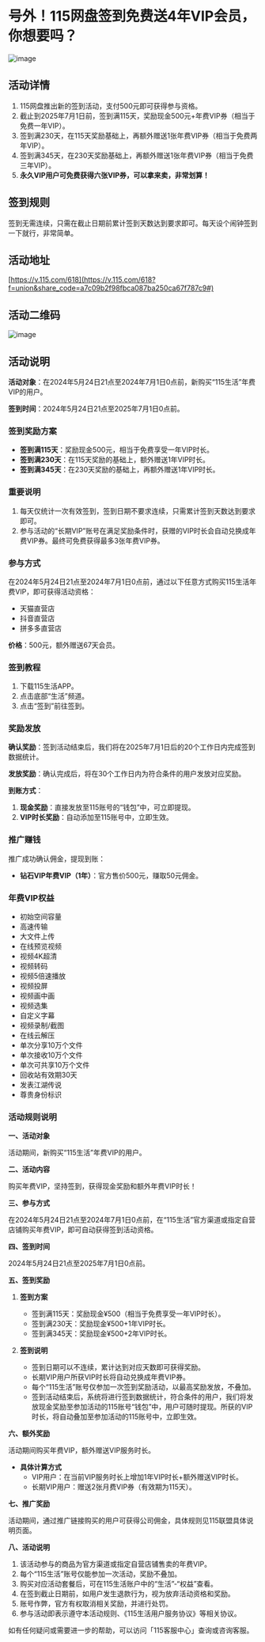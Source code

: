 # 号外！115网盘签到免费送4年VIP会员，你想要吗？


![image](https://github.com/kaminzihle/115WP-VIP/assets/169995374/527a1f3d-aae6-4dd8-82c4-d80e94659004)

## 活动详情

1. 115网盘推出新的签到活动，支付500元即可获得参与资格。
2. 截止到2025年7月1日前，签到满115天，奖励现金500元+年费VIP券（相当于免费一年VIP）。
3. 签到满230天，在115天奖励基础上，再额外赠送1张年费VIP券（相当于免费两年VIP）。
4. 签到满345天，在230天奖励基础上，再额外赠送1张年费VIP券（相当于免费三年VIP）。
5. **永久VIP用户可免费获得六张VIP券，可以拿来卖，非常划算！**

## 签到规则

签到无需连续，只需在截止日期前累计签到天数达到要求即可。每天设个闹钟签到一下就行，非常简单。


## 活动地址

[https://v.115.com/618](https://v.115.com/618?f=union&share_code=a7c09b2f98fbca087ba250ca67f787c9#)

## 活动二维码

![image](https://github.com/kaminzihle/115WP-VIP/assets/169995374/1085ebde-4eab-4a26-9e8f-63f1126bf96d)

## 活动说明

**活动对象**：在2024年5月24日21点至2024年7月1日0点前，新购买“115生活”年费VIP的用户。

**签到时间**：2024年5月24日21点至2025年7月1日0点前。

### 签到奖励方案

- **签到满115天**：奖励现金500元，相当于免费享受一年VIP时长。
- **签到满230天**：在115天奖励的基础上，额外赠送1年VIP时长。
- **签到满345天**：在230天奖励的基础上，再额外赠送1年VIP时长。

### 重要说明

1. 每天仅统计一次有效签到，签到日期不要求连续，只需累计签到天数达到要求即可。
2. 参与活动的“长期VIP”账号在满足奖励条件时，获赠的VIP时长会自动兑换成年费VIP券。最终可免费获得最多3张年费VIP券。

### 参与方式

在2024年5月24日21点至2024年7月1日0点前，通过以下任意方式购买115生活年费VIP，即可获得活动资格：

- 天猫直营店
- 抖音直营店
- 拼多多直营店

**价格**：500元，额外赠送67天会员。

### 签到教程

1. 下载115生活APP。
2. 点击底部“生活”频道。
3. 点击“签到”前往签到。

### 奖励发放

**确认奖励**：签到活动结束后，我们将在2025年7月1日后的20个工作日内完成签到数据统计。

**发放奖励**：确认完成后，将在30个工作日内为符合条件的用户发放对应奖励。

**到账方式**：

1. **现金奖励**：直接发放至115账号的“钱包”中，可立即提现。
2. **VIP时长奖励**：自动添加至115账号中，立即生效。

### 推广赚钱

推广成功确认佣金，提现到账：

- **钻石VIP年费VIP（1年）**：官方售价500元，赚取50元佣金。

### 年费VIP权益

- 初始空间容量
- 高速传输
- 大文件上传
- 在线预览视频
- 视频4K超清
- 视频转码
- 视频5倍速播放
- 视频投屏
- 视频画中画
- 视频选集
- 自定义字幕
- 视频录制/截图
- 在线云解压
- 单次分享10万个文件
- 单次接收10万个文件
- 单次可共享10万个文件
- 回收站有效期30天
- 发表江湖传说
- 尊贵身份标识

### 活动规则说明

**一、活动对象**

活动期间，新购买“115生活”年费VIP的用户。

**二、活动内容**

购买年费VIP，坚持签到，获得现金奖励和额外年费VIP时长！

**三、参与方式**

在2024年5月24日21点至2024年7月1日0点前，在“115生活”官方渠道或指定自营店铺购买年费VIP，即可自动获得签到活动资格。

**四、签到时间**

2024年5月24日21点至2025年7月1日0点前。

**五、签到奖励**

1. **签到方案**
   - 签到满115天：奖励现金¥500（相当于免费享受一年VIP时长）。
   - 签到满230天：奖励现金¥500+1年VIP时长。
   - 签到满345天：奖励现金¥500+2年VIP时长。

2. **签到说明**
   - 签到日期可以不连续，累计达到对应天数即可获得奖励。
   - 长期VIP用户所获VIP时长将自动兑换成年费VIP券。
   - 每个“115生活”账号仅参加一次签到奖励活动，以最高奖励发放，不叠加。
   - 签到活动结束后，系统将进行签到数据统计，符合条件的用户，我们将发放现金奖励至参加活动的115账号“钱包”中，用户可随时提现。所获的VIP时长，将自动叠加至参加活动的115账号中，立即生效。

**六、额外奖励**

活动期间购买年费VIP，额外赠送VIP服务时长。

- **具体计算方式**
   - VIP用户：在当前VIP服务时长上增加1年VIP时长+额外赠送VIP时长。
   - 长期VIP用户：赠送2张月费VIP券（有效期为115天）。

**七、推广奖励**

活动期间，通过推广链接购买的用户可获得公司佣金，具体规则见115联盟具体说明页面。

**八、活动说明**

1. 该活动参与的商品为官方渠道或指定自营店铺售卖的年费VIP。
2. 每个“115生活”账号仅能参加一次活动，奖励不叠加。
3. 购买对应活动套餐后，可在115生活账户中的“生活”-“权益”查看。
4. 在签到截止日期前，如用户发生退款行为，视为放弃活动资格和奖励。
5. 账号作弊，官方有权取消相关奖励，并进行处罚。
6. 参与活动即表示遵守本活动规则、《115生活用户服务协议》等相关协议。

如有任何疑问或需要进一步的帮助，可以访问「115客服中心」查询或咨询客服。
